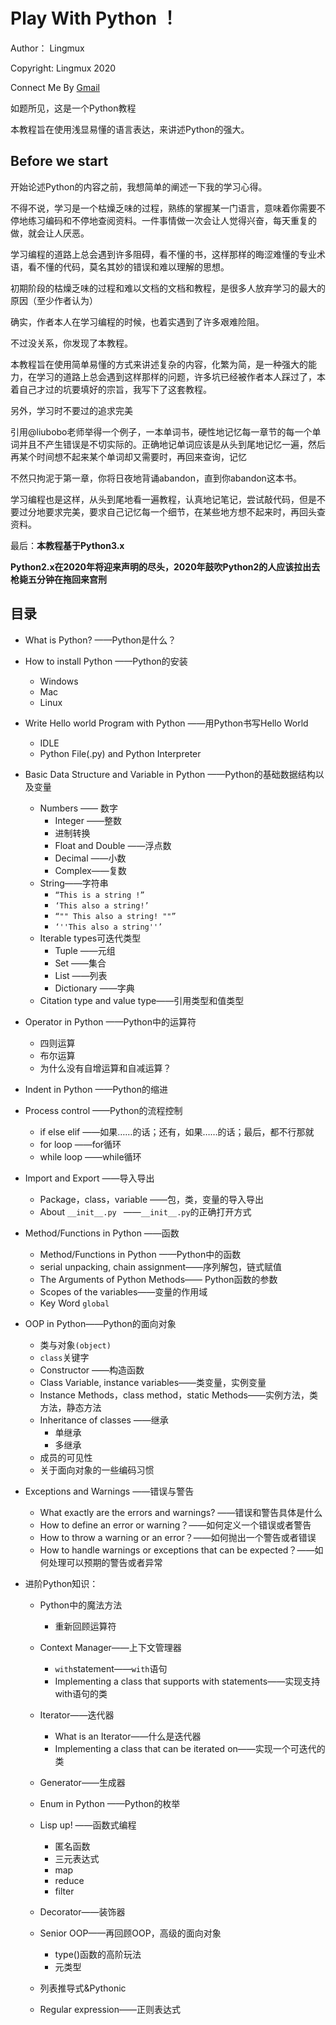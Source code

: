# Play With Python ！ 

Author： Lingmux 

Copyright: Lingmux 2020

Connect Me By [Gmail](muxxum65536@gmail.com)



如题所见，这是一个Python教程  

本教程旨在使用浅显易懂的语言表达，来讲述Python的强大。

## Before we start

开始论述Python的内容之前，我想简单的阐述一下我的学习心得。

不得不说，学习是一个枯燥乏味的过程，熟练的掌握某一门语言，意味着你需要不停地练习编码和不停地查阅资料。一件事情做一次会让人觉得兴奋，每天重复的做，就会让人厌恶。

学习编程的道路上总会遇到许多阻碍，看不懂的书，这样那样的晦涩难懂的专业术语，看不懂的代码，莫名其妙的错误和难以理解的思想。

初期阶段的枯燥乏味的过程和难以文档的文档和教程，是很多人放弃学习的最大的原因（至少作者认为）

确实，作者本人在学习编程的时候，也着实遇到了许多艰难险阻。

不过没关系，你发现了本教程。

本教程旨在使用简单易懂的方式来讲述复杂的内容，化繁为简，是一种强大的能力，在学习的道路上总会遇到这样那样的问题，许多坑已经被作者本人踩过了，本着自己才过的坑要填好的宗旨，我写下了这套教程。

另外，学习时不要过的追求完美

引用@liubobo老师举得一个例子，一本单词书，硬性地记忆每一章节的每一个单词并且不产生错误是不切实际的。正确地记单词应该是从头到尾地记忆一遍，然后再某个时间想不起来某个单词却又需要时，再回来查询，记忆

不然只拘泥于第一章，你将日夜地背诵abandon，直到你abandon这本书。

学习编程也是这样，从头到尾地看一遍教程，认真地记笔记，尝试敲代码，但是不要过分地要求完美，要求自己记忆每一个细节，在某些地方想不起来时，再回头查资料。

最后：**本教程基于Python3.x**

**Python2.x在2020年将迎来声明的尽头，2020年鼓吹Python2的人应该拉出去枪毙五分钟在拖回来宫刑**



## 目录



* What is Python? ——Python是什么？
* How to install Python ——Python的安装
    * Windows
    * Mac
    * Linux
* Write Hello world Program with Python ——用Python书写Hello World 
    * IDLE
    * Python File(.py) and Python Interpreter
* Basic Data Structure and Variable in Python   ——Python的基础数据结构以及变量
    * Numbers —— 数字
        * Integer ——整数
        * 进制转换
        * Float and Double ——浮点数
        * Decimal ——小数
        * Complex——复数
    * String——字符串
        * `“This is a string !”`
        * `‘This also a string!’`
        * `“"" This also a string! ""”`
        * `‘''This also a string''’`
    * Iterable types可迭代类型
        * Tuple ——元组
        * Set ——集合
        * List ——列表
        * Dictionary ——字典
    * Citation type and value type——引用类型和值类型
* Operator in Python ——Python中的运算符
    * 四则运算
    * 布尔运算
    * 为什么没有自增运算和自减运算？
* Indent in Python ——Python的缩进
* Process control ——Python的流程控制

    * if else elif ——如果……的话；还有，如果……的话；最后，都不行那就
    * for loop ——for循环
    * while loop ——while循环
* Import and Export ——导入导出

    * Package，class，variable ——包，类，变量的导入导出
    * About `__init__.py ` ——`__init__.py`的正确打开方式
* Method/Functions in Python ——函数

    * Method/Functions in Python ——Python中的函数
    * serial unpacking, chain assignment——序列解包，链式赋值
    * The Arguments of Python Methods—— Python函数的参数
    * Scopes of the variables——变量的作用域
    * Key Word `global`
* OOP in Python——Python的面向对象

    * 类与对象`(object)`
    * `class`关键字
    * Constructor ——构造函数
    * Class Variable, instance variables——类变量，实例变量
    * Instance Methods，class method，static Methods——实例方法，类方法，静态方法
    * Inheritance of classes ——继承
        * 单继承
        * 多继承
    * 成员的可见性
    * 关于面向对象的一些编码习惯
* Exceptions and Warnings ——错误与警告

    * What exactly are the errors and warnings? ——错误和警告具体是什么
    * How to define an error or warning？——如何定义一个错误或者警告
    * How to throw a warning or an error？——如何抛出一个警告或者错误
    * How to handle warnings or exceptions that can be expected？——如何处理可以预期的警告或者异常
* 进阶Python知识：

    * Python中的魔法方法
        * 重新回顾运算符
    * Context Manager——上下文管理器
        * `with`statement——`with`语句
        * Implementing a class that supports with statements——实现支持with语句的类
    * Iterator——迭代器
        * What is an Iterator——什么是迭代器
        * Implementing a class that can be iterated on——实现一个可迭代的类
    * Generator——生成器
    * Enum in Python ——Python的枚举
    * Lisp up! ——函数式编程
        * 匿名函数
        * 三元表达式
        * map
        * reduce
        * filter
    * Decorator——装饰器

    * Senior OOP——再回顾OOP，高级的面向对象
        * type()函数的高阶玩法
        * 元类型
    * 列表推导式&Pythonic
    * Regular expression——正则表达式